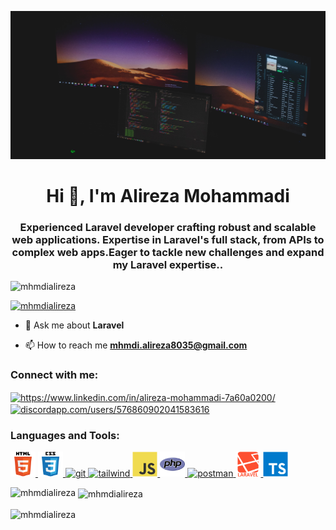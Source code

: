 ![logo](https://github.com/mhmdialireza/mhmdialireza/blob/main/github-banner.jpg)

<h1 align="center">Hi 👋, I'm Alireza Mohammadi</h1>
<h3 align="center">Experienced Laravel developer crafting robust and scalable web applications.
Expertise in Laravel's full stack, from APIs to complex web apps.Eager to tackle new challenges and expand my Laravel expertise..</h3>

<p align="left"> <img src="https://komarev.com/ghpvc/?username=mhmdialireza&label=Profile%20views&color=0e75b6&style=flat" alt="mhmdialireza" /> </p>

<p align="left"> <a href="https://github.com/ryo-ma/github-profile-trophy"><img src="https://github-profile-trophy.vercel.app/?username=mhmdialireza" alt="mhmdialireza" /></a> </p>

- 💬 Ask me about **Laravel**

- 📫 How to reach me **mhmdi.alireza8035@gmail.com**

<h3 align="left">Connect with me:</h3>
<p align="left">
<a href="https://www.linkedin.com/in/mhmdialireza/" target="blank"><img align="center" src="https://raw.githubusercontent.com/rahuldkjain/github-profile-readme-generator/master/src/images/icons/Social/linked-in-alt.svg" alt="https://www.linkedin.com/in/alireza-mohammadi-7a60a0200/" height="30" width="40" /></a>
<a href="https://discord.gg/discordapp.com/users/576860902041583616" target="blank"><img align="center" src="https://raw.githubusercontent.com/rahuldkjain/github-profile-readme-generator/master/src/images/icons/Social/discord.svg" alt="discordapp.com/users/576860902041583616" height="30" width="40" /></a>
</p>

<h3 align="left">Languages and Tools:</h3>
<p align="left">
<a href="https://www.w3.org/html/" target="_blank" rel="noreferrer"> <img src="https://raw.githubusercontent.com/devicons/devicon/master/icons/html5/html5-original-wordmark.svg" alt="html5" width="40" height="40"/> </a> 
</a> <a href="https://www.w3schools.com/css/" target="_blank" rel="noreferrer"> <img src="https://raw.githubusercontent.com/devicons/devicon/master/icons/css3/css3-original-wordmark.svg" alt="css3" width="40" height="40"/> </a> 
<a href="https://git-scm.com/" target="_blank" rel="noreferrer"> <img src="https://www.vectorlogo.zone/logos/git-scm/git-scm-icon.svg" alt="git" width="40" height="40"/> </a>
<a href="https://tailwindcss.com/" target="_blank" rel="noreferrer"> <img src="https://www.vectorlogo.zone/logos/tailwindcss/tailwindcss-icon.svg" alt="tailwind" width="40" height="40"/> </a> 
<a href="https://developer.mozilla.org/en-US/docs/Web/JavaScript" target="_blank" rel="noreferrer"> <img src="https://raw.githubusercontent.com/devicons/devicon/master/icons/javascript/javascript-original.svg" alt="javascript" width="40" height="40"/> </a> 
<a href="https://www.php.net" target="_blank" rel="noreferrer"> <img src="https://raw.githubusercontent.com/devicons/devicon/master/icons/php/php-original.svg" alt="php" width="40" height="40"/> </a> 
<a href="https://postman.com" target="_blank" rel="noreferrer"> <img src="https://www.vectorlogo.zone/logos/getpostman/getpostman-icon.svg" alt="postman" width="40" height="40"/> </a> 
<a href="https://laravel.com/" target="_blank" rel="noreferrer"> <img src="https://raw.githubusercontent.com/devicons/devicon/master/icons/laravel/laravel-plain-wordmark.svg" alt="laravel" width="40" height="40"/> </a>
<a href="https://www.typescriptlang.org/" target="_blank" rel="noreferrer"> <img src="https://raw.githubusercontent.com/devicons/devicon/master/icons/typescript/typescript-original.svg" alt="typescript" width="40" height="40"/> </a> </p>

<p><img align="left" src="https://github-readme-stats.vercel.app/api/top-langs?username=mhmdialireza&show_icons=true&locale=en&layout=compact" alt="mhmdialireza" /></p>

<p>&nbsp;<img align="center" src="https://github-readme-stats.vercel.app/api?username=mhmdialireza&show_icons=true&locale=en" alt="mhmdialireza" /></p>

<p><img align="center" src="https://github-readme-streak-stats.herokuapp.com/?user=mhmdialireza&" alt="mhmdialireza" /></p>
